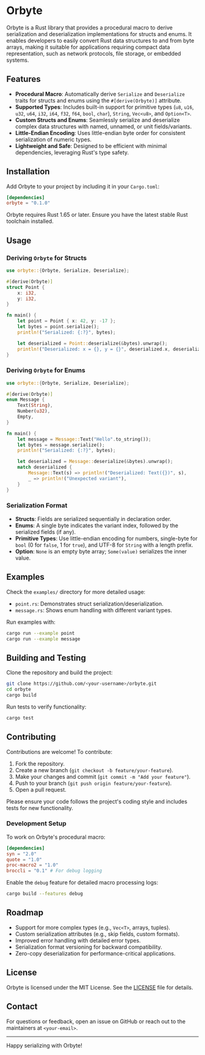 # Orbyte

Orbyte is a Rust library that provides a procedural macro to derive serialization and deserialization implementations for structs and enums. It enables developers to easily convert Rust data structures to and from byte arrays, making it suitable for applications requiring compact data representation, such as network protocols, file storage, or embedded systems.

## Features

- **Procedural Macro**: Automatically derive `Serialize` and `Deserialize` traits for structs and enums using the `#[derive(Orbyte)]` attribute.
- **Supported Types**: Includes built-in support for primitive types (`u8`, `u16`, `u32`, `u64`, `i32`, `i64`, `f32`, `f64`, `bool`, `char`), `String`, `Vec<u8>`, and `Option<T>`.
- **Custom Structs and Enums**: Seamlessly serialize and deserialize complex data structures with named, unnamed, or unit fields/variants.
- **Little-Endian Encoding**: Uses little-endian byte order for consistent serialization of numeric types.
- **Lightweight and Safe**: Designed to be efficient with minimal dependencies, leveraging Rust's type safety.

## Installation

Add Orbyte to your project by including it in your `Cargo.toml`:

```toml
[dependencies]
orbyte = "0.1.0"
```

Orbyte requires Rust 1.65 or later. Ensure you have the latest stable Rust toolchain installed.

## Usage

### Deriving `Orbyte` for Structs

```rust
use orbyte::{Orbyte, Serialize, Deserialize};

#[derive(Orbyte)]
struct Point {
    x: i32,
    y: i32,
}

fn main() {
    let point = Point { x: 42, y: -17 };
    let bytes = point.serialize();
    println!("Serialized: {:?}", bytes);

    let deserialized = Point::deserialize(&bytes).unwrap();
    println!("Deserialized: x = {}, y = {}", deserialized.x, deserialized.y);
}
```

### Deriving `Orbyte` for Enums

```rust
use orbyte::{Orbyte, Serialize, Deserialize};

#[derive(Orbyte)]
enum Message {
    Text(String),
    Number(u32),
    Empty,
}

fn main() {
    let message = Message::Text("Hello".to_string());
    let bytes = message.serialize();
    println!("Serialized: {:?}", bytes);

    let deserialized = Message::deserialize(&bytes).unwrap();
    match deserialized {
        Message::Text(s) => println!("Deserialized: Text({})", s),
        _ => println!("Unexpected variant"),
    }
}
```

### Serialization Format

- **Structs**: Fields are serialized sequentially in declaration order.
- **Enums**: A single byte indicates the variant index, followed by the serialized fields (if any).
- **Primitive Types**: Use little-endian encoding for numbers, single-byte for `bool` (0 for `false`, 1 for `true`), and UTF-8 for `String` with a length prefix.
- **Option<T>**: `None` is an empty byte array; `Some(value)` serializes the inner value.

## Examples

Check the `examples/` directory for more detailed usage:

- `point.rs`: Demonstrates struct serialization/deserialization.
- `message.rs`: Shows enum handling with different variant types.

Run examples with:

```bash
cargo run --example point
cargo run --example message
```

## Building and Testing

Clone the repository and build the project:

```bash
git clone https://github.com/<your-username>/orbyte.git
cd orbyte
cargo build
```

Run tests to verify functionality:

```bash
cargo test
```

## Contributing

Contributions are welcome! To contribute:

1. Fork the repository.
2. Create a new branch (`git checkout -b feature/your-feature`).
3. Make your changes and commit (`git commit -m "Add your feature"`).
4. Push to your branch (`git push origin feature/your-feature`).
5. Open a pull request.

Please ensure your code follows the project's coding style and includes tests for new functionality.

### Development Setup

To work on Orbyte's procedural macro:

```toml
[dependencies]
syn = "2.0"
quote = "1.0"
proc-macro2 = "1.0"
broccli = "0.1" # For debug logging
```

Enable the `debug` feature for detailed macro processing logs:

```bash
cargo build --features debug
```

## Roadmap

- Support for more complex types (e.g., `Vec<T>`, arrays, tuples).
- Custom serialization attributes (e.g., skip fields, custom formats).
- Improved error handling with detailed error types.
- Serialization format versioning for backward compatibility.
- Zero-copy deserialization for performance-critical applications.

## License

Orbyte is licensed under the MIT License. See the [LICENSE](LICENSE) file for details.

## Contact

For questions or feedback, open an issue on GitHub or reach out to the maintainers at `<your-email>`.

---

Happy serializing with Orbyte!